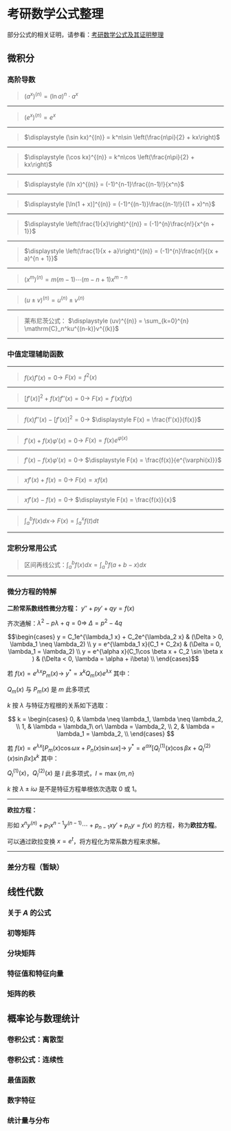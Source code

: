 # 考研数学公式整理

[annotation]: <id> (20e5e4f9-dd50-4543-bd79-453425f7367e)
[annotation]: <status> (public)
[annotation]: <create_time> (2020-12-02 00:12:52)
[annotation]: <category> (数学理论)
[annotation]: <tags> (微积分|线性代数|统计学)
[annotation]: <comments> (true)
[annotation]: <url> (http://blog.ccyg.studio/article/20e5e4f9-dd50-4543-bd79-453425f7367e)

<input class='mathjax align' value='left' type='hidden'/>

部分公式的相关证明，请参看：[考研数学公式及其证明整理](http://blog.ccyg.studio/article/2803d4d0-a64b-411f-ad15-ed80740ffea2)

## 微积分

### 高阶导数

> $(a^x)^{(n)} = (\ln a)^n\cdot a^x$

----

> $(e^x)^{(n)} = e^x$

---

> $\displaystyle (\sin kx)^{(n)} = k^n\sin \left(\frac{n\pi}{2} + kx\right)$

---

> $\displaystyle (\cos kx)^{(n)} = k^n\cos \left(\frac{n\pi}{2} + kx\right)$

----

> $\displaystyle (\ln x)^{(n)} = (-1)^{n-1}\frac{(n-1)!}{x^n}$

---

> $\displaystyle [\ln(1 + x)]^{(n)} = (-1)^{(n-1)}\frac{(n-1)!}{(1 + x)^n}$

---

> $\displaystyle \left(\frac{1}{x}\right)^{(n)} = (-1)^{n}\frac{n!}{x^{n + 1}}$

---

> $\displaystyle \left(\frac{1}{x + a}\right)^{(n)} = (-1)^{n}\frac{n!}{(x + a)^{n + 1}}$

---

> $\displaystyle (x^m)^{(n)} = m(m-1)\cdots(m - n + 1) x^{m - n}$

---

> $\displaystyle (u \pm v)^{(n)} = u^{(n)} \pm v^{(n)}$

---

> 莱布尼茨公式： $\displaystyle (uv)^{(n)} = \sum_{k=0}^{n} \mathrm{C}_n^ku^{(n-k)}v^{(k)}$

---

### 中值定理辅助函数

---

> $f(x)f'(x) = 0 \to$  $F(x) = f^2(x)$

---

> $[f'(x)]^2 + f(x)f''(x)= 0 \to$  $F(x) = f'(x)f(x)$

---

> $f(x)f''(x) - [f'(x)]^2= 0 \to$  $\displaystyle F(x) = \frac{f'(x)}{f(x)}$

---

> $f'(x) + f(x)\varphi'(x)= 0 \to$  $F(x) = f(x)e^{\varphi(x)}$

---

> $f'(x) - f(x)\varphi'(x)= 0 \to$  $\displaystyle F(x) = \frac{f(x)}{e^{\varphi(x)}}$

---

> $xf'(x) + f(x)= 0 \to$  $F(x) = xf(x)$

---

> $xf'(x) - f(x)= 0 \to$  $\displaystyle F(x) = \frac{f(x)}{x}$

---

> $\displaystyle \int_a^b f(x) dx  \to$  $\displaystyle F(x) = \int_a^x f(t) dt$

---

### 定积分常用公式

> 区间再线公式：$\displaystyle \int_a^b f(x) dx = \int_a^b f(a + b - x) dx$

---

### 微分方程的特解

**二阶常系数线性微分方程：** $y'' + py' + qy = f(x)$

齐次通解：$\lambda^2 -p\lambda + q = 0 \Rightarrow$ $\Delta = p^2 - 4q$

$$\begin{cases}
y = C_1e^{\lambda_1 x} + C_2e^{\lambda_2 x} & (\Delta > 0, \lambda_1 \neq \lambda_2) \\
y = e^{\lambda_1 x}(C_1 + C_2x) & (\Delta = 0, \lambda_1 = \lambda_2) \\
y = e^{\alpha x}(C_1\cos \beta x + C_2 \sin \beta x ) & (\Delta < 0, \lambda = \alpha + i\beta) \\
\end{cases}$$

若 $f(x) = e^{\lambda x}P_m(x) \to$ $y^* = x^k Q_m(x)e^{\lambda x}$ 其中：

$Q_m(x)$ 与 $P_m(x)$ 是 $m$ 此多项式

$k$ 按 $\lambda$ 与特征方程根的关系如下选取：

$$
k =
\begin{cases}
0, & \lambda \neq \lambda_1, \lambda \neq \lambda_2, \\
1, & \lambda = \lambda_1\ or\ \lambda = \lambda_2, \\
2, & \lambda = \lambda_1 = \lambda_2, \\
\end{cases}
$$

若 $f(x) = e^{\lambda x}[P_m(x)\cos \omega x + P_n(x)\sin \omega x] \to$ $y^* = e^{\alpha x}[Q^{(1)}_l(x)\cos\beta x + Q^{(2)}_l(x) \sin \beta x]x^k$ 其中：

$Q^{(1)}_l(x)$，$Q^{(2)}_l(x)$ 是 $l$ 此多项式，$l = \max\{m, n\}$

$k$ 按 $\lambda \pm i\omega$ 是不是特征方程单根依次选取 $0$ 或 $1$。

---

**欧拉方程：**

形如 $x^ny^{(n)} + p_1x^{n - 1}y^{(n-1)} \cdots + p_{n-1}xy'+ p_ny = f(x)$ 的方程，称为**欧拉方程**。

可以通过欧拉变换 $x = e^t$，将方程化为常系数方程来求解。

---

### 差分方程（暂缺）

## 线性代数

### 关于 $A$ 的公式

### 初等矩阵

### 分块矩阵

### 特征值和特征向量

### 矩阵的秩

## 概率论与数理统计

### 卷积公式：离散型

### 卷积公式：连续性

### 最值函数

### 数字特征

### 统计量与分布

